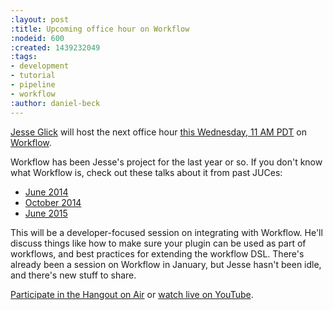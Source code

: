 ```yaml
---
:layout: post
:title: Upcoming office hour on Workflow
:nodeid: 600
:created: 1439232049
:tags:
- development
- tutorial
- pipeline
- workflow
:author: daniel-beck
---
```

[Jesse Glick](https://github.com/jglick/) will host the next office hour [this Wednesday, 11 AM PDT](https://www.timeanddate.com/worldclock/fixedtime.html?msg=Jenkins+Office+Hours&iso=20150812T11&p1=283&ah=1) on [Workflow](https://github.com/jenkinsci/workflow-plugin#introduction).

Workflow has been Jesse's project for the last year or so. If you don't know what Workflow is, check out these talks about it from past JUCes: 

* [June 2014](https://www.cloudbees.com/event/topic/workflow-jenkins)
* [October 2014](https://www.cloudbees.com/event/topic/workflow-jenkins-0)
* [June 2015](https://www.cloudbees.com/jenkins/juc-2015/abstracts/us-east/01-02-1400-glick)

This will be a developer-focused session on integrating with Workflow. He'll discuss things like how to make sure your plugin can be used as part of workflows, and best practices for extending the workflow DSL. There's already been a session on Workflow in January, but Jesse hasn't been idle, and there's new stuff to share.

[Participate in the Hangout on Air](https://plus.google.com/hangouts/_/hoaevent/AP36tYe_81PXXNUWUvZxqF9VcIgtdsP9nHzt8rhqY8tKpte_sDkMbg) or [watch live on YouTube](https://www.youtube.com/watch?v=4zdy7XGx3PA).
